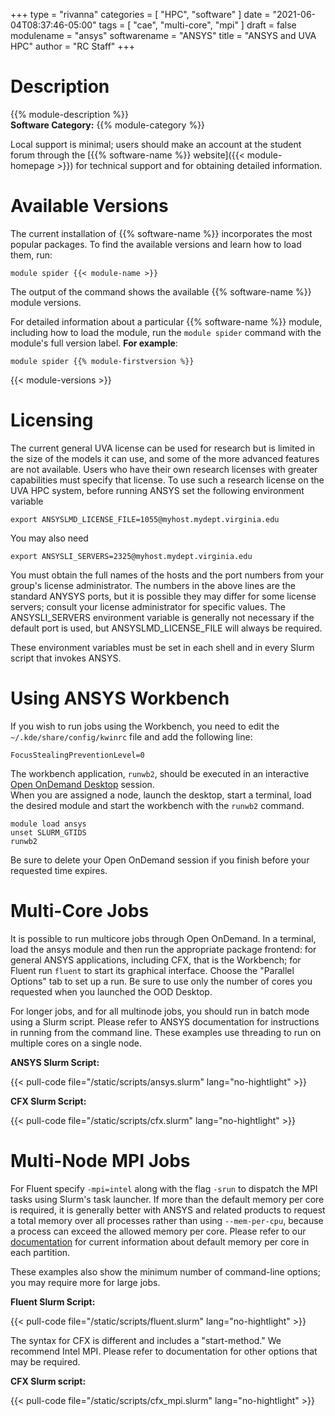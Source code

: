 +++
type = "rivanna"
categories = [
  "HPC",
  "software"
]
date = "2021-06-04T08:37:46-05:00"
tags = [
  "cae",
  "multi-core",
  "mpi"
]
draft = false
modulename = "ansys"
softwarename = "ANSYS"
title = "ANSYS and UVA HPC"
author = "RC Staff"
+++

# Description
{{% module-description %}}
<br>
**Software Category:** {{% module-category %}}

Local support is minimal; users should make an account at the student forum through the [{{% software-name %}} website]({{< module-homepage >}}) for technical support and for obtaining detailed information.

# Available Versions
The current installation of {{% software-name %}} incorporates the most popular packages. To find the available versions and learn how to load them, run:

```
module spider {{< module-name >}}
```

The output of the command shows the available {{% software-name %}} module versions.

For detailed information about a particular {{% software-name %}} module, including how to load the module, run the `module spider` command with the module's full version label. __For example__:
```
module spider {{% module-firstversion %}}
```

{{< module-versions >}}
# Licensing
The current general UVA license can be used for research but is limited in the size of the models it can use, and some of the more advanced features are not available.  Users who have their own research licenses with greater capabilities must specify that license.  To use such a research license on the UVA HPC system, before running ANSYS set the following environment variable
```no-highlight
export ANSYSLMD_LICENSE_FILE=1055@myhost.mydept.virginia.edu
```
You may also need
```no-highlight
export ANSYSLI_SERVERS=2325@myhost.mydept.virginia.edu
```
You must obtain the full names of the hosts and the port numbers from your group's license administrator.  The numbers in the above lines are the standard ANYSYS ports, but it is possible they may differ for some license servers; consult your license administrator for specific values. The ANSYSLI_SERVERS environment variable is generally not necessary if the default port is used, but ANSYSLMD_LICENSE_FILE will always be required.

These environment variables must be set in each shell and in every Slurm script that invokes ANSYS.

# Using ANSYS Workbench
If you wish to run jobs using the Workbench, you need to edit the `~/.kde/share/config/kwinrc` file and add the following line:
```
FocusStealingPreventionLevel=0
```

The workbench application, `runwb2`, should be executed in an interactive [Open OnDemand Desktop](/userinfo/hpc/ood/desktop) session.  
When you are assigned a node, launch the desktop, start a terminal, load the desired module and start the workbench with the `runwb2` command.
```
module load ansys
unset SLURM_GTIDS
runwb2
```
Be sure to delete your Open OnDemand session if you finish before your requested time expires.

# Multi-Core Jobs
It is possible to run multicore jobs through Open OnDemand. In a terminal, load the ansys module and then run the appropriate package frontend: for general ANSYS applications, including CFX, that is the Workbench; for Fluent run `fluent` to start its graphical interface.  Choose the "Parallel Options" tab to set up a run.  Be sure to use only the number of cores you requested when you launched the OOD Desktop.

For longer jobs, and for all multinode jobs, you should run in batch mode using  a Slurm script.  Please refer to ANSYS documentation for instructions in running from the command line.  These examples use threading to run on multiple cores on a single node.

**ANSYS Slurm Script:**

{{< pull-code file="/static/scripts/ansys.slurm" lang="no-hightlight" >}}

**CFX Slurm Script:**

{{< pull-code file="/static/scripts/cfx.slurm" lang="no-hightlight" >}}

# Multi-Node MPI Jobs

For Fluent specify `-mpi=intel` along with the flag `-srun` to dispatch the MPI tasks using Slurm's task launcher. If more than the default memory per core is required, it is generally better with ANSYS and related products to request a total memory over all processes rather than using `--mem-per-cpu`, because a process can exceed the allowed memory per core.  Please refer to our [documentation](/userinfo/hpc/overview/#job-queues) for current information about default memory per core in each partition.

These examples also show the minimum number of command-line options; you may require more for large jobs.

<!--- You must also set up _passwordless ssh_ between nodes as described [here](/userinfo/hpc/logintools/rivanna-ssh). -->

**Fluent Slurm Script:**

{{< pull-code file="/static/scripts/fluent.slurm" lang="no-hightlight" >}}

The syntax for CFX is different and includes a "start-method." We recommend Intel MPI. Please refer to documentation for other options that may be required.

**CFX Slurm script:**

{{< pull-code file="/static/scripts/cfx_mpi.slurm" lang="no-hightlight" >}}
